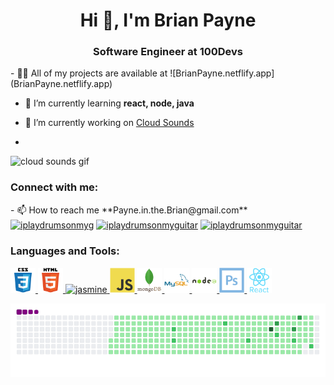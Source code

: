 <h1 align="center">Hi 👋, I'm Brian Payne</h1>
<h3 align="center">Software Engineer at 100Devs</h3>
- 👨‍💻 All of my projects are available at ![BrianPayne.netflify.app](BrianPayne.netflify.app)

- 🌱 I’m currently learning **react, node, java**

- 🔭 I’m currently working on [Cloud Sounds](https://cloud-sounds.herokuapp.com/)
- <br>
![cloud sounds gif](https://media2.giphy.com/media/v1.Y2lkPTc5MGI3NjExM2loOGg1aDZlN3o3OW50dG14b2Jwd3hmOXpnZ3YwNGVrOXgxcmVlZyZlcD12MV9pbnRlcm5hbF9naWZfYnlfaWQmY3Q9Zw/hMEuaQmgFXm4SON3wV/giphy.gif)

<h3 align="left">Connect with me:</h3>
<p align="left">
  - 📫 How to reach me **Payne.in.the.Brian@gmail.com**
  <br>
<a href="https://twitter.com/iplaydrumsonmyg" target="blank"><img align="center" src="https://raw.githubusercontent.com/rahuldkjain/github-profile-readme-generator/master/src/images/icons/Social/twitter.svg" alt="iplaydrumsonmyg" height="30" width="40" /></a>
<a href="https://linkedin.com/in/iplaydrumsonmyguitar" target="blank"><img align="center" src="https://raw.githubusercontent.com/rahuldkjain/github-profile-readme-generator/master/src/images/icons/Social/linked-in-alt.svg" alt="iplaydrumsonmyguitar" height="30" width="40" /></a>
<a href="https://instagram.com/iplaydrumsonmyguitar" target="blank"><img align="center" src="https://raw.githubusercontent.com/rahuldkjain/github-profile-readme-generator/master/src/images/icons/Social/instagram.svg" alt="iplaydrumsonmyguitar" height="30" width="40" /></a>
</p>

<h3 align="left">Languages and Tools:</h3>
<p align="left"> <a href="https://www.w3schools.com/css/" target="_blank" rel="noreferrer"> <img src="https://raw.githubusercontent.com/devicons/devicon/master/icons/css3/css3-original-wordmark.svg" alt="css3" width="40" height="40"/> </a> <a href="https://www.w3.org/html/" target="_blank" rel="noreferrer"> <img src="https://raw.githubusercontent.com/devicons/devicon/master/icons/html5/html5-original-wordmark.svg" alt="html5" width="40" height="40"/> </a> <a href="https://jasmine.github.io/" target="_blank" rel="noreferrer"> <img src="https://www.vectorlogo.zone/logos/jasmine/jasmine-icon.svg" alt="jasmine" width="40" height="40"/> </a> <a href="https://developer.mozilla.org/en-US/docs/Web/JavaScript" target="_blank" rel="noreferrer"> <img src="https://raw.githubusercontent.com/devicons/devicon/master/icons/javascript/javascript-original.svg" alt="javascript" width="40" height="40"/> </a> <a href="https://www.mongodb.com/" target="_blank" rel="noreferrer"> <img src="https://raw.githubusercontent.com/devicons/devicon/master/icons/mongodb/mongodb-original-wordmark.svg" alt="mongodb" width="40" height="40"/> </a> <a href="https://www.mysql.com/" target="_blank" rel="noreferrer"> <img src="https://raw.githubusercontent.com/devicons/devicon/master/icons/mysql/mysql-original-wordmark.svg" alt="mysql" width="40" height="40"/> </a> <a href="https://nodejs.org" target="_blank" rel="noreferrer"> <img src="https://raw.githubusercontent.com/devicons/devicon/master/icons/nodejs/nodejs-original-wordmark.svg" alt="nodejs" width="40" height="40"/> </a> <a href="https://www.photoshop.com/en" target="_blank" rel="noreferrer"> <img src="https://raw.githubusercontent.com/devicons/devicon/master/icons/photoshop/photoshop-line.svg" alt="photoshop" width="40" height="40"/> </a> <a href="https://reactjs.org/" target="_blank" rel="noreferrer"> <img src="https://raw.githubusercontent.com/devicons/devicon/master/icons/react/react-original-wordmark.svg" alt="react" width="40" height="40"/> </a> </p>




![snake gif](https://github.com/iPlayDrumsOnMyGuitar/iPlayDrumsOnMyGuitar/blob/output/github-contribution-grid-snake.gif)
<!--
**iPlayDrumsOnMyGuitar/iPlayDrumsOnMyGuitar** is a ✨ _special_ ✨ repository because its `README.md` (this file) appears on your GitHub profile.

Here are some ideas to get you started:

- 🔭 I’m currently working on ...
- 🌱 I’m currently learning ...
- 👯 I’m looking to collaborate on ...
- 🤔 I’m looking for help with ...
- 💬 Ask me about ...
- 📫 How to reach me: ...
- 😄 Pronouns: ...
- ⚡ Fun fact: ...
-->
